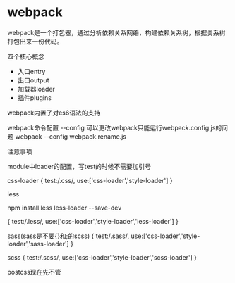 # webpack

webpack是一个打包器，通过分析依赖关系网络，构建依赖关系树，根据关系树打包出来一份代码。

四个核心概念

* 入口entry
* 出口output
* 加载器loader
* 插件plugins


webpack内置了对es6语法的支持

webpack命令配置
--config     可以更改webpack只能运行webpack.config.js的问题  webpack --config webpack.rename.js 


注意事项

module中loader的配置，写test的时候不需要加引号

css-loader
{
	test:/\.css/,
	use:['css-loader','style-loader']
}

less

npm install less less-loader --save-dev

{
	test:/\.less/,
	use:['css-loader','style-loader','less-loader']
}

sass(sass是不要{}和;的scss)
{
	test:/\.sass/,
	use:['css-loader','style-loader','sass-loader']
}

scss
{
	test:/\.scss/,
	use:['css-loader','style-loader','scss-loader']
}

postcss现在先不管